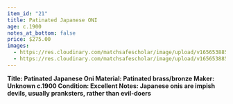```yaml
---
item_id: "21"
title: Patinated Japanese ONI
age: c.1900
notes_at_bottom: false
price: $275.00
images:
  - https://res.cloudinary.com/matchsafescholar/image/upload/v1656538852/onni1.jpg
  - https://res.cloudinary.com/matchsafescholar/image/upload/v1656538852/onni2.jpg
---
```

**Title:		Patinated Japanese Oni
Material:	Patinated brass/bronze
Maker:	        Unknown c.1900
Condition:	Excellent
Notes:		Japanese onis are impish devils, usually pranksters, rather than evil-doers**